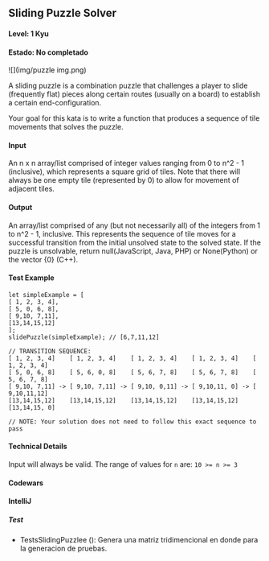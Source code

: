 ## Sliding Puzzle Solver
#### Level: 1 Kyu
#### Estado: No completado
![](img/puzzle img.png)

A sliding puzzle is a combination puzzle that challenges a player to slide (frequently flat) pieces along certain routes (usually on a board) to establish a certain end-configuration.

Your goal for this kata is to write a function that produces a sequence of tile movements that solves the puzzle.

#### Input
An n x n array/list comprised of integer values ranging from 0 to n^2 - 1 (inclusive), which represents a square grid of tiles. Note that there will always be one empty tile (represented by 0) to allow for movement of adjacent tiles.

#### Output
An array/list comprised of any (but not necessarily all) of the integers from 1 to n^2 - 1, inclusive. This represents the sequence of tile moves for a successful transition from the initial unsolved state to the solved state. If the puzzle is unsolvable, return null(JavaScript, Java, PHP) or None(Python) or the vector {0} (C++).

#### Test Example
```
let simpleExample = [
[ 1, 2, 3, 4],
[ 5, 0, 6, 8],
[ 9,10, 7,11],
[13,14,15,12]
];
slidePuzzle(simpleExample); // [6,7,11,12]

// TRANSITION SEQUENCE:
[ 1, 2, 3, 4]    [ 1, 2, 3, 4]    [ 1, 2, 3, 4]    [ 1, 2, 3, 4]    [ 1, 2, 3, 4]
[ 5, 0, 6, 8]    [ 5, 6, 0, 8]    [ 5, 6, 7, 8]    [ 5, 6, 7, 8]    [ 5, 6, 7, 8]
[ 9,10, 7,11] -> [ 9,10, 7,11] -> [ 9,10, 0,11] -> [ 9,10,11, 0] -> [ 9,10,11,12]
[13,14,15,12]    [13,14,15,12]    [13,14,15,12]    [13,14,15,12]    [13,14,15, 0]

// NOTE: Your solution does not need to follow this exact sequence to pass
```

#### Technical Details
Input will always be valid.
The range of values for `n` are: `10 >= n >= 3`

#### Codewars

#### IntelliJ

##### Test

- TestsSlidingPuzzlee (): Genera una matriz tridimencional en donde para la generacion de pruebas.